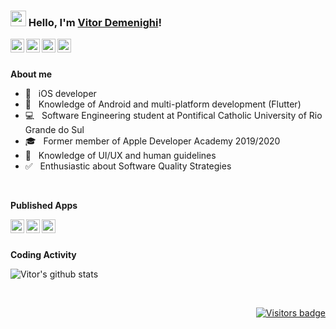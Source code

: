 ### <img src="https://media.giphy.com/media/hvRJCLFzcasrR4ia7z/giphy.gif" width="25px"> Hello, I'm [Vitor Demenighi](https://vitorm2.github.io/)!

<p align="left">
<a href="https://www.linkedin.com/in/vitor-luiz-lima-demenighi"><img align="left" alt="Vitor's LinkedIn" width="22px" src="https://www.brandeps.com/icon-download/L/Linkedin-icon-vector-03.svg" /></a>
<a href="mailto:vitor_m2@hotmail.com"> <img align="left" alt="My e-mail" width="22px" src="https://image.flaticon.com/icons/png/512/888/888853.png" /></a>
<a href="https://open.spotify.com/user/12176646726?si=5QSFSvVoSy6ie-_IF_XYVw"> <img align="left" alt="Vitor's Spotify" width="22px" src="https://image.flaticon.com/icons/png/512/2111/2111624.png" /> </a>
<a href="https://www.instagram.com/vitordemenighi/"> <img align="left" alt="Vitor's Instagram" width="22px" src="https://upload.wikimedia.org/wikipedia/commons/a/a5/Instagram_icon.png" /></a>
</p>
 
</br>
</br>

**About me**

- 🍎 &nbsp; iOS developer
- 📱 &nbsp; Knowledge of Android and multi-platform development (Flutter)
- 💻 &nbsp; Software Engineering student at Pontifical Catholic University of Rio Grande do Sul
- 🎓 &nbsp; Former member of Apple Developer Academy 2019/2020
- 📝 &nbsp; Knowledge of UI/UX and human guidelines
- ✅ &nbsp; Enthusiastic about Software Quality Strategies

</br>

**Published Apps**

<p align="left">
<a href="https://apps.apple.com/br/app/graphi/id1463434493">
<img align="left" width="22px" alt="Graphi" src="https://is4-ssl.mzstatic.com/image/thumb/Purple124/v4/6b/5d/28/6b5d288d-09c1-c319-06ab-0c1259c56391/AppIcon-0-0-1x_U007emarketing-0-0-0-8-0-0-sRGB-0-0-0-GLES2_U002c0-512MB-85-220-0-0.png/292x0w.webp"/></a>

<a href="https://apps.apple.com/us/app/niteline-tower-defense/id1485669045">
<img align="left" width="22px" alt="Niteline" src="https://is3-ssl.mzstatic.com/image/thumb/Purple114/v4/cd/ad/eb/cdadeb01-1771-1940-0af2-15362341241a/AppIcon-0-0-1x_U007emarketing-0-0-0-10-0-0-sRGB-0-0-0-GLES2_U002c0-512MB-85-220-0-0.png/292x0w.webp"/></a>

<a href="https://apps.apple.com/us/app/benditas-m%C3%A3es/id1521852507">
<img align="left"  width="22px" alt="Benditas Mães" src="https://is1-ssl.mzstatic.com/image/thumb/Purple114/v4/91/87/80/9187800a-d983-fd3b-c7ee-f08b7a3615da/AppIcon-0-0-1x_U007emarketing-0-0-0-10-0-0-sRGB-0-0-0-GLES2_U002c0-512MB-85-220-0-0.png/292x0w.webp"/></a>
</p>

</br>
</br>

**Coding Activity**

<p align="left">
  <img src="https://github-readme-stats.vercel.app/api?username=vitorm2&show_icons=true&theme=tokyonight" alt="Vitor's github stats" />
</p>

<br/>
<p align="right">
  <a href="https://badges.pufler.dev">
      <img src="https://badges.pufler.dev/visits/vitorm2/vitorm2" alt="Visitors badge" />
   </a>
</p>
